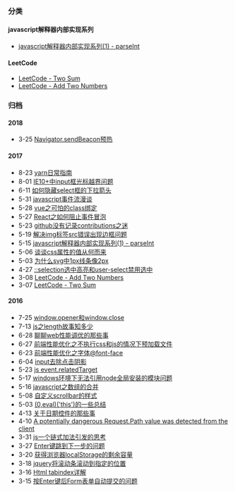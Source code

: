 ### 分类

#### javascript解释器内部实现系列
- [javascript解释器内部实现系列(1) - parseInt](http://www.luoz.site/parseint.html)

#### LeetCode
- [LeetCode - Two Sum](http://www.luoz.site/leetcode-two-sum.html)
- [LeetCode - Add Two Numbers](http://www.luoz.site/leetcode-add-two-numbers.html)
 

### 归档

#### 2018

- 3-25 [Navigator.sendBeacon预热](http://www.luoz.site/Navigator-sendBeacon预热.html)

#### 2017
- 8-23 [yarn日常指南](http://www.luoz.site/yarn日常指南.html)
- 8-01 [IE10+中input框光标越界问题](http://www.luoz.site/Cursor-goes-beyond-in-text-input-in-IE10.html)
- 6-11 [如何隐藏select框的下拉箭头](http://www.luoz.site/Select-arrow-no-showing.html)
- 5-31 [javascript事件流漫谈](http://www.luoz.site/javascript-event-detail.html)
- 5-28 [vue之可怕的class绑定](http://www.luoz.site/class-bind-in-vue.html)
- 5-27 [React之如何阻止事件冒泡](http://www.luoz.site/how-to-stop-propagation-in-react-event.html)
- 5-23 [github没有记录contributions之迷](http://www.luoz.site/why-are-my-contributions-not-showing-up-on-my-profile.html)
- 5-19 [解决img标签src错误出现边框问题](http://www.luoz.site/解决img标签src错误出现边框问题.html)
- 5-15 [javascript解释器内部实现系列(1) - parseInt](http://www.luoz.site/parseint)
- 5-06 [谈谈css属性的值从何而来](http://www.luoz.site/谈谈css属性的值从何而来.html)
- 5-03 [为什么svg中1px线条像2px](http://www.luoz.site/为什么svg中1px线条像2px.html)
- 4-27 [::selection选中高亮和user-select禁用选中](http://www.luoz.site/selection选中高亮和user-select禁用选中.html)
- 3-08 [LeetCode - Add Two Numbers](http://www.luoz.site/leetcode-add-two-numbers)
- 3-07 [LeetCode - Two Sum](http://www.luoz.site/leetcode-two-sum)

#### 2016
- 7-25 [window.opener和window.close](http://www.luoz.site/window-opener和window-close.html)
- 7-13 [js之length故事知多少](http://www.luoz.site/js之length故事知多少.html)
- 6-28 [聊聊web性能调优的那些事](http://www.luoz.site/聊聊web性能调优的那些事.html)
- 6-27 [前端性能优化之不执行css和js的情况下预加载文件](http://www.luoz.site/前端性能优化之不执行css和js的情况下预加载文件.html)
- 6-23 [前端性能优化之字体@font-face](http://www.luoz.site/前端性能优化之字体-font-face.html)
- 6-04 [input去除点击阴影](http://www.luoz.site/input去除点击阴影.html)
- 5-23 [js event.relatedTarget](http://www.luoz.site/js-event-relatedtarget)
- 5-17 [windows环境下无法引用node全局安装的模块问题](http://www.luoz.site/windows环境下无法引用node全局安装的模块问题.html)
- 5-16 [javascript之数组的合并](http://www.luoz.site/javascript之数组的合并.html)
- 5-08 [自定义scrollbar的样式](http://www.luoz.site/自定义scrollbar的样式.html)
- 5-03 [(0,eval)('this')的一些总结](http://www.luoz.site/0-eval-this-的一些总结.html)
- 4-13 [关于日期控件的那些事](http://www.luoz.site/关于日期控件的那些事.html)
- 4-10 [A potentially dangerous Request.Path value was detected from the client](http://www.luoz.site/a-potentially-dangerous-request-path-value-was-detected-from-the-client)
- 3-31 [js一个链式加法引发的思考](http://www.luoz.site/js一个链式加法引发的思考.html)
- 3-27 [Enter键跳到下一步的问题](http://www.luoz.site/Enter键跳到下一步的问题.html)
- 3-20 [获得浏览器localStorage的剩余容量](http://www.luoz.site/获得浏览器localStorage的剩余容量.html)
- 3-18 [jquery将滚动条滚动到指定的位置](http://www.luoz.site/jquery将滚动条滚动到指定的位置.html)
- 3-16 [Html tabindex详解](http://www.luoz.site/Html-tabindex详解.html)
- 3-15 [按Enter键后Form表单自动提交的问题](http://www.luoz.site/按Enter键后Form表单自动提交的问题.html)